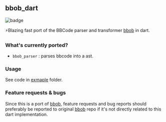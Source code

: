 ## bbob_dart

![badge](https://img.shields.io/pub/v/bbob_dart.svg)

⚡️Blazing fast port of the BBCode parser and transformer [bbob](https://github.com/JiLiZART/bbob) in dart.

### What's currently ported?

* `bbob_parser` :  parses bbcode into a ast.

### Usage
See code in [exmaple](/example) folder.

### Feature requests & bugs
Since this is a port of [bbob](https://github.com/JiLiZART/bbob), feature requests and bug 
reports should preferably be reported to original [bbob](https://github.com/JiLiZART/bbob) repo if 
it's not directly related to this dart implementation. 